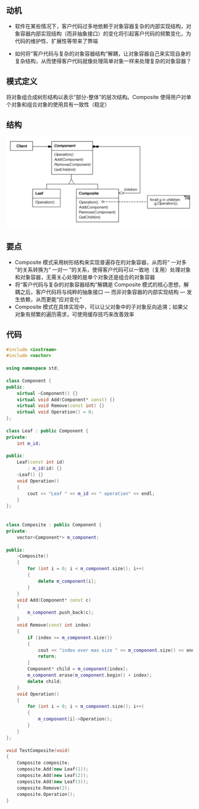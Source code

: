 ## 动机
* 软件在某些情况下，客户代码过多地依赖于对象容器复杂的内部实现结构，对象容器内部实现结构（而非抽象接口）的变化将引起客户代码的频繁变化，为代码的维护性、扩展性等带来了弊端
- 如何将“客户代码与复杂的对象容器结构”解耦，让对象容器自己来实现自身的复杂结构，从而使得客户代码就像处理简单对象一样来处理复杂的对象容器？

## 模式定义
将对象组合成树形结构以表示“部分-整体”的层次结构。Composite 使得用户对单个对象和组合对象的使用具有一致性（稳定）

## 结构

![在这里插入图片描述](./pics/%E7%BB%84%E5%90%88%E6%A8%A1%E5%BC%8F.jpeg)

## 要点
- Composite 模式采用树形结构来实现普遍存在的对象容器，从而将“ 一对多 ”的关系转换为“ 一对一 ”的关系，使得客户代码可以一致地（复用）处理对象和对象容器，无需关心处理的是单个对象还是组合的对象容器
- 将“客户代码与复杂的对象容器结构”解耦是 Composite 模式的核心思想，解耦之后，客户代码将与纯粹的抽象接口 — 而非对象容器的内部实现结构 — 发生依赖，从而更能“应对变化”
- Composite 模式在具体实现中，可以让父对象中的子对象反向追溯；如果父对象有频繁的遍历需求，可使用缓存技巧来改善效率

## 代码

```cpp
#include <iostream>
#include <vector>

using namespace std;

class Component {
public:
    virtual ~Component() {}
    virtual void Add(Component* const) {}
    virtual void Remove(const int) {}
    virtual void Operation() = 0;
};

class Leaf : public Component {
private:
    int m_id;

public:
    Leaf(const int id)
        : m_id(id) {}
    ~Leaf() {}
    void Operation()
    {
        cout << "Leaf " << m_id << " operation" << endl;
    }
};


class Composite : public Component {
private:
    vector<Component*> m_component;

public:
    ~Composite()
    {
        for (int i = 0; i < m_component.size(); i++)
        {
            delete m_component[i];
        }
    }
    void Add(Component* const c)
    {
        m_component.push_back(c);
    }
    void Remove(const int index)
    {
        if (index >= m_component.size())
        {
            cout << "index over max size " << m_component.size() << endl;
            return;
        }
        Component* child = m_component[index];
        m_component.erase(m_component.begin() + index);
        delete child;
    }
    void Operation()
    {
        for (int i = 0; i < m_component.size(); i++)
        {
            m_component[i]->Operation();
        }
    }
};

void TestComposite(void)
{
    Composite composite;
    composite.Add(new Leaf(1));
    composite.Add(new Leaf(2));
    composite.Add(new Leaf(3));
    composite.Remove(2);
    composite.Operation();
}
```